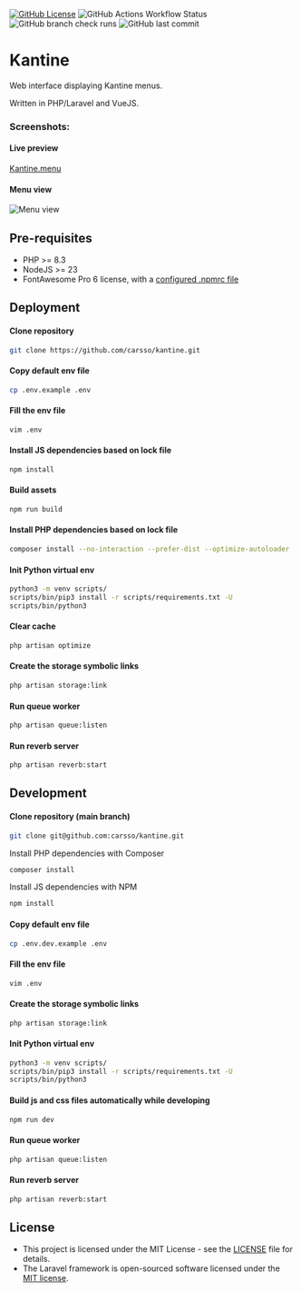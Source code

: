 [![GitHub License](https://img.shields.io/github/license/carsso/kantine)](LICENSE)
![GitHub Actions Workflow Status](https://img.shields.io/github/actions/workflow/status/carsso/kantine/build.yml)
![GitHub branch check runs](https://img.shields.io/github/check-runs/carsso/kantine/main)
![GitHub last commit](https://img.shields.io/github/last-commit/carsso/kantine)

# Kantine

Web interface displaying Kantine menus.

Written in PHP/Laravel and VueJS.

### Screenshots:

#### Live preview

[Kantine.menu](https://kantine.menu)

#### Menu view

![Menu view](https://user-images.githubusercontent.com/666182/258982451-8f32fcd3-319c-4141-970e-cbe1cc04bcca.png)

## Pre-requisites

- PHP >= 8.3
- NodeJS >= 23
- FontAwesome Pro 6 license, with a [configured .npmrc file](https://docs.fontawesome.com/web/setup/packages#project-specific-using-configuration-files)

## Deployment

#### Clone repository 

```sh
git clone https://github.com/carsso/kantine.git
```

#### Copy default env file

```sh
cp .env.example .env
```

#### Fill the env file

```sh
vim .env
```

#### Install JS dependencies based on lock file

```sh
npm install
```

#### Build assets

```sh
npm run build
```

#### Install PHP dependencies based on lock file

```sh
composer install --no-interaction --prefer-dist --optimize-autoloader
```

#### Init Python virtual env

```sh
python3 -m venv scripts/
scripts/bin/pip3 install -r scripts/requirements.txt -U
scripts/bin/python3
```

#### Clear cache

```sh
php artisan optimize
```

#### Create the storage symbolic links

```sh
php artisan storage:link
```

#### Run queue worker

```sh
php artisan queue:listen
```

#### Run reverb server

```sh
php artisan reverb:start
```

## Development

#### Clone repository (main branch)

```sh
git clone git@github.com:carsso/kantine.git
```

Install PHP dependencies with Composer

```sh
composer install
```

Install JS dependencies with NPM

```sh
npm install
```

#### Copy default env file

```sh
cp .env.dev.example .env
```

#### Fill the env file

```sh
vim .env
```

#### Create the storage symbolic links

```sh
php artisan storage:link
```

#### Init Python virtual env

```sh
python3 -m venv scripts/
scripts/bin/pip3 install -r scripts/requirements.txt -U
scripts/bin/python3
```

#### Build js and css files automatically while developing

```sh
npm run dev
```

#### Run queue worker

```sh
php artisan queue:listen
```

#### Run reverb server

```sh
php artisan reverb:start
```

## License

- This project is licensed under the MIT License - see the [LICENSE](LICENSE) file for details.
- The Laravel framework is open-sourced software licensed under the [MIT license](https://opensource.org/licenses/MIT).
